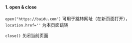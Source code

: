 #### 1. open & close

`open("https://baidu.com")` 可用于跳转网址（在新页面打开）， `location.href=''` 为本页面跳转

`close()` 关闭当前页面



